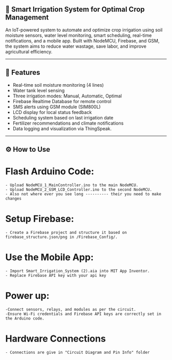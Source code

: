 ## 🌾 Smart Irrigation System for Optimal Crop Management

An IoT-powered system to automate and optimize crop irrigation using soil moisture sensors, water level monitoring, smart scheduling, real-time notifications, and a mobile app. Built with NodeMCU, Firebase, and GSM, the system aims to reduce water wastage, save labor, and improve agricultural efficiency.

---

## 🚀 Features

- Real-time soil moisture monitoring (4 lines)
- Water tank level sensing
- Three irrigation modes: Manual, Automatic, Optimal
- Firebase Realtime Database for remote control
- SMS alerts using GSM module (SIM800L)
- LCD display for local status feedback
- Scheduling system based on last irrigation date
- Fertilizer recommendations and climate notifications
- Data logging and visualization via ThingSpeak.
---

## ⚙️ How to Use

  # Flash Arduino Code:
    - Upload NodeMCU_1_MainController.ino to the main NodeMCU.
    - Upload NodeMCU_2_GSM_LCD_Controller.ino to the second NodeMCU.
    - Also not where ever you see long ---------- their you need to make changes
    
  
  # Setup Firebase:
    - Create a Firebase project and structure it based on firebase_structure.json/png in /Firebase_Config/.
  
  # Use the Mobile App:
    - Import Smart_Irrigation_System (2).aia into MIT App Inventor.
    - Replace Firebase API key with your api key
  
  # Power up:
    -Connect sensors, relays, and modules as per the circuit.
    -Ensure Wi-Fi credentials and Firebase API keys are correctly set in the Arduino code.
  
  # Hardware Connections
    - Connections are give in "Circuit Diagram and Pin Info" folder

